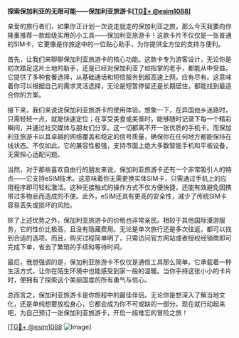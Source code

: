 **探索保加利亚的无限可能——保加利亚旅游卡[[TG💪+ @esim1088](https://t.me/s/esim1088)]**

亲爱的旅行者们，如果你正计划一次说走就走的保加利亚之旅，那么今天我要向你隆重推荐一款超级实用的小工具——保加利亚旅游卡！这款卡片不仅仅是一张普通的SIM卡，它更像是你旅途中的一位贴心助手，为你提供全方位的支持与便利。

首先，让我们来聊聊保加利亚旅游卡的核心功能。这款卡专为游客设计，无论你是初次踏足这片土地的新手，还是已经对保加利亚了如指掌的老手，都能从中受益。它提供了多种套餐选择，从基础通话和短信服务到超高速上网，应有尽有。这意味着你可以根据自己的需求灵活选择，无论是短暂停留还是长期居住，都能找到最适合你的方案。

接下来，我们来说说保加利亚旅游卡的使用体验。想象一下，在异国他乡迷路时，只需轻轻一点，就能快速定位；在享受美食或美景时，能够随时记录下每一个精彩瞬间，并通过社交媒体与朋友们分享。这一切都离不开一张优质的手机卡。而保加利亚旅游卡以其卓越的网络覆盖和稳定的信号质量，确保你在任何地方都能保持在线状态。不仅如此，它的兼容性极强，支持市面上绝大多数智能手机和平板设备，无需担心适配问题。

当然，对于那些喜欢自由行的朋友来说，保加利亚旅游卡还有一个非常吸引人的特点——它支持eSIM技术。这意味着你无需更换实体SIM卡，只需通过手机上的应用程序即可轻松激活。这种无接触式的操作方式不仅方便快捷，还能有效避免因携带过多物品而造成的不便。此外，eSIM还具有更高的安全性，减少了传统SIM卡容易丢失或损坏的风险。

除了上述优势之外，保加利亚旅游卡的价格也非常亲民。相较于其他国际漫游服务，它的性价比极高，且没有隐藏费用。无论是单次旅行还是多次往返，都可以找到合适的选项。而且，购买过程简单明了，只需访问官方网站或者授权经销商即可完成下单，省去了繁琐的手续和等待时间。

最后，我想强调的是，保加利亚旅游卡不仅仅是通信工具那么简单。它承载着一种生活方式，让你在陌生环境中也能感受到家一般的温暖。当你手持这张小小的卡片时，便拥有了探索这个美丽国度的所有勇气与信心。

总而言之，保加利亚旅游卡是你旅程中的最佳伴侣。无论你是想深入了解当地文化，还是单纯想要放松身心，它都会成为你不可或缺的一部分。现在就行动起来吧，为自己预订一张保加利亚旅游卡，开启一段难忘的冒险之旅！

[[TG💪+ @esim1088](https://t.me/s/esim1088) ![Image](https://i.postimg.cc/4NQfJmqS/Snipaste-2025-05-13-00-14-12.png)]